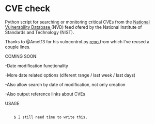 # CVE check

Python script for searching or monitoring critical CVEs from the <a href=https://nvd.nist.gov/vuln> National Vulnerability Database </a> (NVD) feed ofered by the National Institute of
Standards and Technology (NIST). 

Thanks to @Amet13 for his vulncontrol.py <a href=https://github.com/Amet13/vulncontrol> repo </a> from which I've reused a couple lines.



COMING SOON

<p>-Date modification functionality </p>
<p>-More date related options (diferent range / last week / last days) </p>
<p>-Also allow search by date of modification, not only creation  </p>
<p>-Also output reference links about CVEs </p>



USAGE
<pre>
  <code>
    $ I still need time to write this.
  </code>
</pre>
